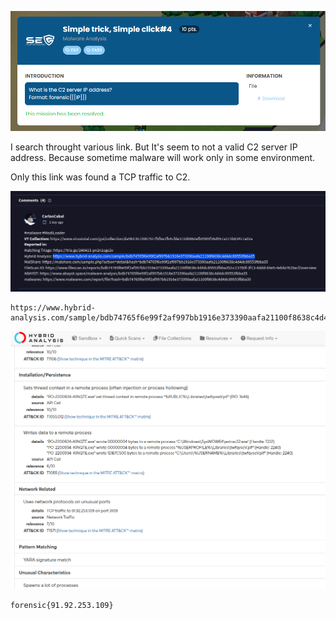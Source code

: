 ![image-20240414080746840](./assets/image-20240414080746840.png)

I search throught various link. But It's seem to not a valid C2 server IP address. Because sometime malware will work only in some environment.

Only this link was found a TCP traffic to C2.

![image-20240415014949372](./assets/image-20240415014949372.png)

```
https://www.hybrid-analysis.com/sample/bdb74765f6e99f2af997bb1916e373390aafa21100f8638c4d4dc89553fbba35/661a3acf6d87e6a1d10d8ea9
```

![image-20240414080738555](./assets/image-20240414080738555.png)

```
forensic{91.92.253.109}
```

